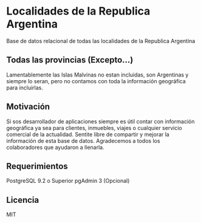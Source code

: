 # Localidades de la Republica Argentina
Base de datos relacional de todas las localidades de la Republica Argentina

## Todas las provincias (Excepto...)
Lamentablemente las Islas Malvinas no estan incluidas, son Argentinas y siempre lo seran, pero no contamos con toda la información geográfica para incluirlas.
## Motivación
Si sos desarrollador de aplicaciones siempre es útil contar con información geográfica ya sea para clientes, inmuebles, viajes o cualquier servicio comercial de la actualidad. Sentite libre de compartir y mejorar la información de esta base de datos. Agradecemos a todos los colaboradores que ayudaron a llenarla.

## Requerimientos
PostgreSQL 9.2 o Superior
pgAdmin 3 (Opcional)

## Licencia
MIT
